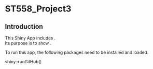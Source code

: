 # ST558_Project3    

## Introduction  
This Shiny App includes   .   
Its purpose is to show    .    

To run this app, the following packages need to be installed and loaded.    

shiny::runGitHub()   
